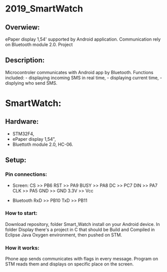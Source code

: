 # 2019_SmartWatch


## Overwiew:
  ePaper display 1,54' supported by Android application. Communication rely on Bluetooth module 2.0.
  Project 
 
## Description:
  Microcontroler communicates with Android app by Bluetooth. Functions included:
    - displaying incoming SMS in real time,
    - displaying current time,
    - displying who send SMS.

# SmartWatch:

## Hardware:
- STM32F4,
- ePaper display 1,54",
- Bluettoth module 2.0, HC-06.

## Setup:

### Pin connections:

  - Screen:
      CS >> PB6
      RST >> PA9
      BUSY >> PA8
      DC >> PC7
      DIN >> PA7
      CLK >> PA5
      GND >> GND
      3.3V >> Vcc

  - Bluetooth
      RxD >> PB10
      TxD >> PB11
      
### How to start:
  Download repository, folder Smart_Watch install on your Android device.
  In folder Display there's a project in C that should be Build and Compiled in Eclipse Java Oxygen environment, then pushed on STM.
  
### How it works:
  Phone app sends communicates with flags in every message. Program on STM reads them and displays on specific place on the screen.

  

      



  
